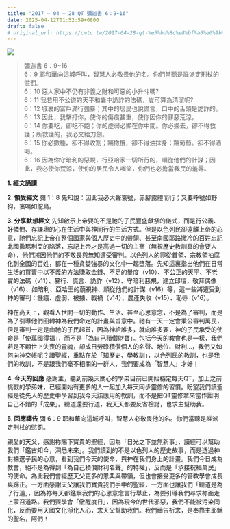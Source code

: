 ```yaml
---
title: "2017 – 04 – 28 QT 彌迦書 6：9~16"
date: 2025-04-12T01:52:59+0800
draft: false
# original_url: https://cmtc.tw/2017-04-28-qt-%e5%bd%8c%e8%bf%a6%e6%9b%b8-6%ef%bc%9a916
---
```


![](/images/qt.jpg)
> 彌迦書 6：9\~16  
> 6：9 耶和華向這城呼叫，智慧人必敬畏他的名。你們當聽是誰派定刑杖的懲罰。  
> 6：10 惡人家中不仍有非義之財和可惡的小升斗嗎?  
> 6：11 我若用不公道的天平和囊中詭詐的法碼，豈可算為清潔呢?  
> 6：12 城裏的富戶滿行強暴；其中的居民也說謊言，口中的舌頭是詭詐的。  
> 6：13 因此，我擊打你，使你的傷痕甚重，使你因你的罪惡荒涼。  
> 6：14 你要吃，卻吃不飽；你的虛弱必顯在你中間。你必挪去，卻不得救護；所救護的，我必交給刀劍。  
> 6：15 你必撒種，卻不得收割；踹橄欖，卻不得油抹身；踹葡萄。卻不得酒喝。  
> 6：16 因為你守暗利的惡規，行亞哈家一切所行的，順從他們的計謀；因此，我必使你荒涼，使你的居民令人嗤笑，你們也必擔當我民的羞辱。

**1. 經文誦讀**

**2. 領受經文**
彌 1：8 先知說：因此我必大聲哀號，赤腳露體而行；又要呼號如野狗，哀鳴如鴕鳥。

**3. 分享默想經文**
先知啟示上帝要的不是祂的子民豐盛獻祭的儀式，而是行公義、好憐憫、存謙卑的心在生活中與神同行的生活方式。但是以色列民卻遠離上帝的心意，祂們忘記上帝在整個國家與個人歷史中的帶領、甚至南國耶路撒冷的百姓忘記北國撒瑪利亞的陷落，忘記上帝才是高過一切的主宰（無視歷史教訓真的會要人命），他們將因他們的不敬畏與無知遭受審判。以色列人的罪從首領、宗教領袖腐化到全國的百姓，都在一種貪婪強暴的文化中一起墮落。先知這裏指出他們在日常生活的買賣中以不義的方法賺取金錢、不足的量度（v10）、不公正的天平、不老實的法碼（v11）、暴行、謊言、詭詐（v12）、守暗利惡規，建立邱壇，敬拜偶像（v16）、如暗利、亞哈王的藐視神、順從他們的計謀（v16）等，這一些將遭受到神的審判：饑餓、虛弱、被擄、戰禍（v14）、農產失收（v15）、恥辱（v16）。

神在高天上，觀看人世間一切的動作、生活、甚至心思意念，不是為了審判，而是為了引導他們回轉神為我們命定的計畫與旨意中。祂有一天一定會秉公審判萬民，但是審判一定是由祂的子民起首，因為神給誰多，就向誰多要，神的子民承受的使命是「使萬國得福」，而不是「為自己積儹財寶」。包括今天的教會也是一樣，我們若是不顧世上失喪的靈魂，卻成日勞碌積儹個人的名聲、地位、財利…，我們又如何向神交帳呢？讀聖經，重點在於「知歷史、學教訓」，以色列民的教訓，也是我們的教訓，不是跟我們毫不相關的一群人，我們要成為「智慧人」才好！

**4. 今天的回應**
感謝主，聽到前幾天關心的學弟目前已開始穩定每天QT，加上之前挑戰的學弟妹，已經開始有更多的人一起加入每天同步靈修的習慣。盼望我們讀聖經是從先人的歷史中學習到我今天該應用的教訓，而不是把QT靈修拿來當作證明自己不錯的「成果」。聽道還要行道，我天天都要反省檢討，也求主幫助我。

**5. 回應禱告**
彌 6：9 耶和華向這城呼叫，智慧人必敬畏他的名。你們當聽是誰派定刑杖的懲罰。

親愛的天父，感謝祢賜下寶貴的聖經，因為「日光之下並無新事」，讀經可以幫助我們「鑑古知今，洞悉未來」。我們讀到的不是以色列人的歷史故事，而是透過神對揀選子民的心意，看到我們今天的使命，與神在我們身上的計畫。我們今日成為教會，絕不是為得到「為自己積儹財利名聲」的特權」，反而是「承接祝福萬民」的使命。為此我們會經歷天父更多的恩典與帶領，但也會接受更多的管教學會成長與歸正。一方面感謝天父讓我們寶貴我們手中的聖經，一方面也讓我們「聽道是為了行道」，因為祢每天都鑑察我們的心思意念言行舉止，為要引導我們尋求祢面走上蒙召道路。我們要學會「儆醒度日」，因為現今的世代邪惡，我們不能被污染同化，反而要用天國文化淨化人心，求天父幫助我們。我們禱告祈求，是奉靠主耶穌的聖名，阿們！
